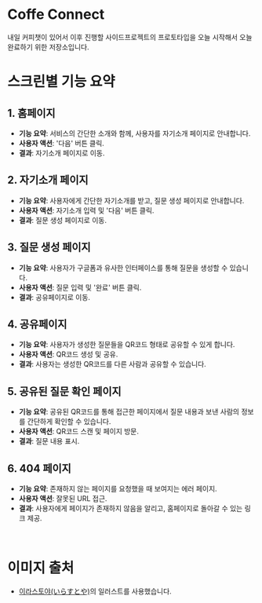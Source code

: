 # Coffe Connect

내일 커피챗이 있어서 이후 진행할 사이드프로젝트의 프로토타입을 오늘 시작해서 오늘 완료하기 위한 저장소입니다.

# 스크린별 기능 요약

## 1. 홈페이지

- **기능 요약**: 서비스의 간단한 소개와 함께, 사용자를 자기소개 페이지로 안내합니다.
- **사용자 액션**: '다음' 버튼 클릭.
- **결과**: 자기소개 페이지로 이동.

## 2. 자기소개 페이지

- **기능 요약**: 사용자에게 간단한 자기소개를 받고, 질문 생성 페이지로 안내합니다.
- **사용자 액션**: 자기소개 입력 및 '다음' 버튼 클릭.
- **결과**: 질문 생성 페이지로 이동.

## 3. 질문 생성 페이지

- **기능 요약**: 사용자가 구글폼과 유사한 인터페이스를 통해 질문을 생성할 수 있습니다.
- **사용자 액션**: 질문 입력 및 '완료' 버튼 클릭.
- **결과**: 공유페이지로 이동.

## 4. 공유페이지

- **기능 요약**: 사용자가 생성한 질문들을 QR코드 형태로 공유할 수 있게 합니다.
- **사용자 액션**: QR코드 생성 및 공유.
- **결과**: 사용자는 생성한 QR코드를 다른 사람과 공유할 수 있습니다.

## 5. 공유된 질문 확인 페이지

- **기능 요약**: 공유된 QR코드를 통해 접근한 페이지에서 질문 내용과 보낸 사람의 정보를 간단하게 확인할 수 있습니다.
- **사용자 액션**: QR코드 스캔 및 페이지 방문.
- **결과**: 질문 내용 표시.

## 6. 404 페이지

- **기능 요약**: 존재하지 않는 페이지를 요청했을 때 보여지는 에러 페이지.
- **사용자 액션**: 잘못된 URL 접근.
- **결과**: 사용자에게 페이지가 존재하지 않음을 알리고, 홈페이지로 돌아갈 수 있는 링크 제공.

<br/>

# 이미지 출처

- [이라스토야(いらすとや)](https://www.irasutoya.com/)의 일러스트를 사용했습니다.

